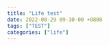 ```yaml
---
title: "Life test"
date: 2022-08-29 09-30-00 +0800
tags: ["TEST"]
categories: ["life"]
---
```


<!-- # life test. -->
